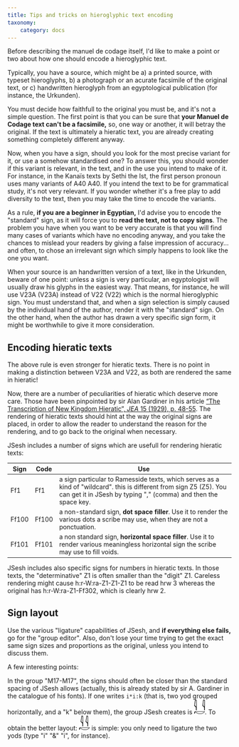 ```yaml
---
title: Tips and tricks on hieroglyphic text encoding
taxonomy:
    category: docs
---
```



Before describing the manuel de codage itself, I'd like to make a point or two about how one should encode a hieroglyphic text.

Typically, you have a source, which might be a) a printed source, with typeset hieroglyphs, b) a photograph or an acurate facsimile of the original text, or c) handwritten hieroglyph from an egyptological publication (for instance, the Urkunden).

You must decide how faithfull to the original you must be, and it's not a simple question. The first point is that you can be sure that **your Manuel de Codage text can't be a facsimile,** so, one way or another, it will betray the original. If the text is ultimately a hieratic text, you are already creating something completely different anyway.

Now, when you have a sign, should you look for the most precise variant for it, or use a somehow standardised one? To answer this, you should wonder if this variant is relevant, in the text, and in the use you intend to make of it. For instance, in the Kanaïs texts by Sethi the Ist, the first person pronoun uses many variants of A40 <span class='mdc'>A40</span>. If you intend the text to be for grammatical study, it's not very relevant. If you wonder whether it's a free play to add diversity to the text, then you may take the time to encode the variants.

As a rule, **if you are a beginner in Egyptian,** I'd advise you to encode the "standard" sign, as it will force you to **read the text, not to copy signs**. The problem you have when you want to be very accurate is that you will find many cases of variants which have no encoding anyway, and you take the chances to mislead your readers by giving a false impression of accuracy... and often, to chose an irrelevant sign which simply happens to look like the one you want.

When your source is an handwritten version of a text, like in the Urkunden, beware of one point: unless a sign is very particular, an egyptologist will usually draw his glyphs in the easiest way. That means, for instance, he will use V23A (<span class='mdc'>V23A</span>) instead of  V22 (<span class='mdc'>V22</span>) which is the normal hieroglyphic sign. You must understand that, and when a sign selection is simply caused by the individual hand of the author, render it with the "standard" sign. On the other hand, when the author has drawn a very specific sign form, it might be worthwhile to give it more consideration.

## Encoding hieratic texts


The above rule is even stronger for hieratic texts. There is no point in making a distinction between <span class='mdc'>V23A</span> and  <span class='mdc'>V22</span>, as both are rendered the same in hieratic!

Now, there are a number of peculiarities of hieratic which deserve more care. Those have been pinpointed by sir Alan Gardiner in his article [“The Transcription of New Kingdom Hieratic”, *JEA* 15 (1929), p. 48-55](https://www.jstor.org/stable/3854012). The rendering of hieratic texts should hint at the way the original signs are placed, in order to allow the reader to understand the reason for the rendering, and to go back to the original when necessary.

JSesh includes a number of signs which are usefull for rendering hieratic texts:

| Sign                           | Code  | Use                                                                                                                                                                                                             |
| ------------------------------ | ----- | --------------------------------------------------------------------------------------------------------------------------------------------------------------------------------------------------------------- |
| <span class='mdc'>Ff1</span>   | Ff1   | a sign particular to Ramesside texts, which serves as a kind of "wildcard". this is different from sign Z5 (<span class='mdc'>Z5</span>). You can get it in JSesh by typing "," (comma) and then the space key. |
| <span class='mdc'>Ff100</span> | Ff100 | a non-standard sign, **dot space filler**. Use it to render the various dots a scribe may use, when they are not a ponctuation.                                                                                 |
| <span class='mdc'>Ff101</span> | Ff101 | a non standard sign, **horizontal space filler**. Use it to render various meaningless horizontal sign the scribe may use to fill voids.                                                                        |

JSesh includes also specific signs for numbers in hieratic texts. In those texts, the "determinative" Z1 is often smaller than the "digit" Z1. Careless rendering might cause <span class='mdc'>h:r-W:ra-Z1-Z1-Z1</span> to be read hrw 3 whereas the original has <span class='mdc'>h:r-W:ra-Z1-Ff302</span>, which is clearly hrw 2.

## Sign layout

Use the various "ligature" capabilities of JSesh, and **if everything else fails,** go for the "group editor". Also, don't lose your time trying to get the exact same sign sizes and proportions as the original, unless you intend to discuss them.

A few interesting points:

In the group "M17-M17", the signs should often be closer than the standard spacing of JSesh allows (actually, this is already stated by sir A. Gardiner in the catalogue of his fonts). If one writes `i*i:k` (that is, two yod grouped horizontally, and a "k" below them), the group JSesh creates is ![](pAyk2.png?classes=inline). To obtain the better layout: ![](pAyk1.png?classes=inline) is simple: you only need to ligature the two yods (type "i" "&" "i", for instance).